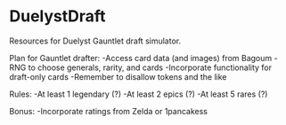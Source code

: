 # DuelystDraft
Resources for Duelyst Gauntlet draft simulator.

Plan for Gauntlet drafter:
-Access card data (and images) from Bagoum
-RNG to choose generals, rarity, and cards
-Incorporate functionality for draft-only cards
-Remember to disallow tokens and the like

Rules:
-At least 1 legendary (?)
-At least 2 epics (?)
-At least 5 rares (?)

Bonus:
-Incorporate ratings from Zelda or 1pancakess
